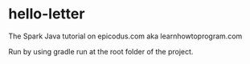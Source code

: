 # hello-letter
The Spark Java tutorial on epicodus.com aka learnhowtoprogram.com

Run by using gradle run at the root folder of the project.
